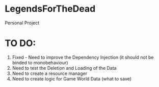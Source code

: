 # LegendsForTheDead
Personal Project

# TO DO:
1. Fixed - Need to improve the Dependency Injection (it should not be binded to monobehaviour)
1. Need to test the Deletion and Loading of the Data
1. Need to create a resource manager
1. Need to create logic for Game World Data (what to save)


  